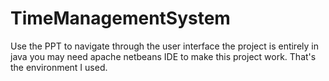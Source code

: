 # TimeManagementSystem
Use the PPT to navigate through the user interface
the project is entirely in java
you may need apache netbeans IDE to make this project work. 
That's the environment I used.
